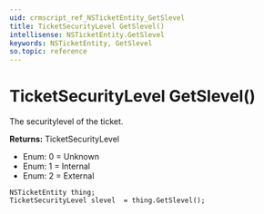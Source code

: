 ```yaml
---
uid: crmscript_ref_NSTicketEntity_GetSlevel
title: TicketSecurityLevel GetSlevel()
intellisense: NSTicketEntity.GetSlevel
keywords: NSTicketEntity, GetSlevel
so.topic: reference
---
```


# TicketSecurityLevel GetSlevel()

The securitylevel of the ticket.

**Returns:** TicketSecurityLevel

* Enum: 0 = Unknown 
* Enum: 1 = Internal 
* Enum: 2 = External 

```crmscript
NSTicketEntity thing;
TicketSecurityLevel slevel  = thing.GetSlevel();
```

